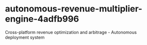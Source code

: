 # autonomous-revenue-multiplier-engine-4adfb996
Cross-platform revenue optimization and arbitrage - Autonomous deployment system
